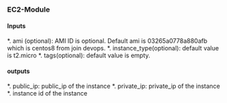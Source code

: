 ###     EC2-Module

#### Inputs
*. ami (optional): AMI ID is optional. Default ami is 03265a0778a880afb which is centos8 from join devops.
*. instance_type(optional): default value is t2.micro
*. tags(optional): default value is empty.


#### outputs
*. public_ip: public_ip of the instance
*. private_ip: private_ip of the instance
*. instance id of the instance  
